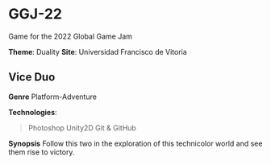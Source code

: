 # GGJ-22

Game for the 2022 Global Game Jam

**Theme**: Duality
**Site**: Universidad Francisco de Vitoria

## Vice Duo

**Genre**
Platform-Adventure

**Technologies**:
> Photoshop
> Unity2D
> Git & GitHub

**Synopsis**
Follow this two in the exploration of this technicolor world and see them rise to victory.